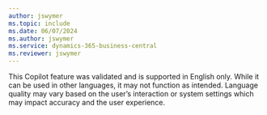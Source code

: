 ```yaml
---
author: jswymer
ms.topic: include
ms.date: 06/07/2024
ms.author: jswymer
ms.service: dynamics-365-business-central
ms.reviewer: jswymer
---
```

This Copilot feature was validated and is supported in English only. While it can be used in other languages, it may not function as intended. Language quality may vary based on the user’s interaction or system settings which may impact accuracy and the user experience.